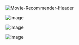 ![Movie-Recommender-Header](https://github.com/user-attachments/assets/7fe8aa54-42f1-46cd-b871-0ea50424ff7a)

![image](https://github.com/user-attachments/assets/be43e324-8c45-44ad-93a3-fd2738ef2c2e)

![image](https://github.com/user-attachments/assets/49e61eda-9bbe-41e9-bc15-40663569ed71)

![image](https://github.com/user-attachments/assets/233e80ec-1cdf-4a37-b56d-7784f5047418)
